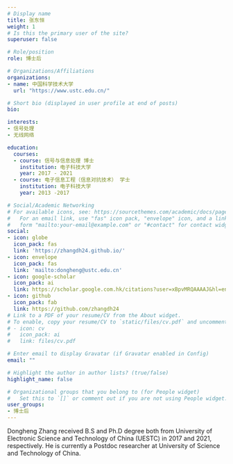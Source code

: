 ```yaml
---
# Display name
title: 张东恒
weight: 1
# Is this the primary user of the site?
superuser: false

# Role/position
role: 博士后

# Organizations/Affiliations
organizations:
- name: 中国科学技术大学
  url: "https://www.ustc.edu.cn/"

# Short bio (displayed in user profile at end of posts)
bio: 

interests:
- 信号处理
- 无线网络

education:
  courses:
  - course: 信号与信息处理 博士
    institution: 电子科技大学
    year: 2017 - 2021
  - course: 电子信息工程（信息对抗技术） 学士
    institution: 电子科技大学
    year: 2013 -2017

# Social/Academic Networking
# For available icons, see: https://sourcethemes.com/academic/docs/page-builder/#icons
#   For an email link, use "fas" icon pack, "envelope" icon, and a link in the
#   form "mailto:your-email@example.com" or "#contact" for contact widget.
social:
- icon: globe
  icon_pack: fas
  link: 'https://zhangdh24.github.io/'
- icon: envelope
  icon_pack: fas
  link: 'mailto:dongheng@ustc.edu.cn'
- icon: google-scholar
  icon_pack: ai
  link: https://scholar.google.com.hk/citations?user=xBpvMRQAAAAJ&hl=en
- icon: github
  icon_pack: fab
  link: https://github.com/zhangdh24
# Link to a PDF of your resume/CV from the About widget.
# To enable, copy your resume/CV to `static/files/cv.pdf` and uncomment the lines below.
# - icon: cv
#   icon_pack: ai
#   link: files/cv.pdf

# Enter email to display Gravatar (if Gravatar enabled in Config)
email: ""

# Highlight the author in author lists? (true/false)
highlight_name: false

# Organizational groups that you belong to (for People widget)
#   Set this to `[]` or comment out if you are not using People widget.
user_groups:
- 博士后
---
```


Dongheng Zhang received B.S and Ph.D degree both from University of Electronic Science and Technology of China (UESTC) in 2017 and 2021, respectively. He is currently a Postdoc
researcher at University of Science and Technology of China. 